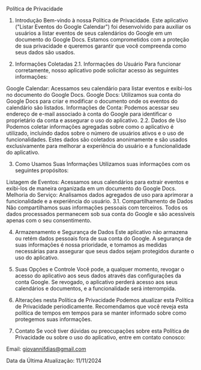 Política de Privacidade
1. Introdução
Bem-vindo à nossa Política de Privacidade. Este aplicativo ("Listar Eventos do Google Calendar") foi desenvolvido para auxiliar os usuários a listar eventos de seus calendários do Google em um documento do Google Docs. Estamos comprometidos com a proteção de sua privacidade e queremos garantir que você compreenda como seus dados são usados.

2. Informações Coletadas
2.1. Informações do Usuário
Para funcionar corretamente, nosso aplicativo pode solicitar acesso às seguintes informações:

Google Calendar: Acessamos seu calendário para listar eventos e exibi-los no documento do Google Docs.
Google Docs: Utilizamos sua conta do Google Docs para criar e modificar o documento onde os eventos do calendário são listados.
Informações de Conta: Podemos acessar seu endereço de e-mail associado à conta do Google para identificar o proprietário da conta e assegurar o uso do aplicativo.
2.2. Dados de Uso
Podemos coletar informações agregadas sobre como o aplicativo é utilizado, incluindo dados sobre o número de usuários ativos e o uso de funcionalidades. Estes dados são coletados anonimamente e são usados exclusivamente para melhorar a experiência do usuário e a funcionalidade do aplicativo.

3. Como Usamos Suas Informações
Utilizamos suas informações com os seguintes propósitos:

Listagem de Eventos: Acessamos seus calendários para extrair eventos e exibi-los de maneira organizada em um documento do Google Docs.
Melhoria do Serviço: Analisamos dados agregados de uso para aprimorar a funcionalidade e a experiência do usuário.
3.1. Compartilhamento de Dados
Não compartilhamos suas informações pessoais com terceiros. Todos os dados processados permanecem sob sua conta do Google e são acessíveis apenas com o seu consentimento.

4. Armazenamento e Segurança de Dados
Este aplicativo não armazena ou retém dados pessoais fora de sua conta do Google. A segurança de suas informações é nossa prioridade, e tomamos as medidas necessárias para assegurar que seus dados sejam protegidos durante o uso do aplicativo.

5. Suas Opções e Controle
Você pode, a qualquer momento, revogar o acesso do aplicativo aos seus dados através das configurações da conta Google. Se revogado, o aplicativo perderá acesso aos seus calendários e documentos, e a funcionalidade será interrompida.

6. Alterações nesta Política de Privacidade
Podemos atualizar esta Política de Privacidade periodicamente. Recomendamos que você reveja esta política de tempos em tempos para se manter informado sobre como protegemos suas informações.

7. Contato
Se você tiver dúvidas ou preocupações sobre esta Política de Privacidade ou sobre o uso do aplicativo, entre em contato conosco:

Email: giovannifdias@gmail.com

Data da Última Atualização: 11/11/2024

